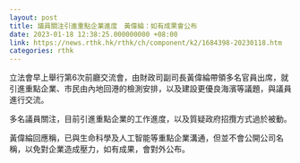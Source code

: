```yaml
---
layout: post
title: 議員關注引進重點企業進度　黃偉綸：如有成果會公布
date: 2023-01-18 12:38:25.000000000 +08:00
link: https://news.rthk.hk/rthk/ch/component/k2/1684398-20230118.htm
categories: rthk
---
```


立法會早上舉行第6次前廳交流會，由財政司副司長黃偉綸帶領多名官員出席，就引進重點企業、市民由內地回港的檢測安排，以及建設更優良海濱等議題，與議員進行交流。

多名議員關注，目前引進重點企業的工作進度，以及質疑政府招攬方式過於被動。

黃偉綸回應稱，已與生命科學及人工智能等重點企業溝通，但並不會公開公司名稱，以免對企業造成壓力，如有成果，會對外公布。
